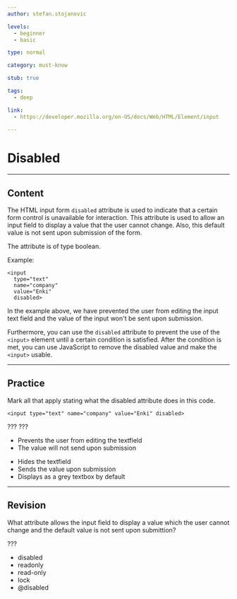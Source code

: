 ```yaml
---
author: stefan.stojanovic

levels:
  - beginner
  - basic

type: normal

category: must-know

stub: true

tags:
  - deep

link:
  - https://developer.mozilla.org/en-US/docs/Web/HTML/Element/input
  
---
```

# Disabled
---
## Content

The HTML input form `disabled` attribute is used to indicate that a certain form control is unavailable for interaction. This attribute is used to allow an input field to display a value that the user cannot change. Also, this default value is not sent upon submission of the form.

The attribute is of type boolean.

Example:
```
<input 
  type="text" 
  name="company" 
  value="Enki" 
  disabled>
```

In the example above, we have prevented the user from editing the input text field and the value of the input won't be sent upon submission.

Furthermore, you can use the `disabled` attribute to prevent the use of the `<input>` element until a certain condition is satisfied. After the condition is met, you can use JavaScript to remove the disabled value and make the `<input>` usable.

---
## Practice

Mark all that apply stating what the disabled attribute does in this code.

`<input type="text" name="company" value="Enki" disabled>`

???
???

+ Prevents the user from editing the textfield 
+ The value will not send upon submission
- Hides the textfield
- Sends the value upon submission
- Displays as a grey textbox by default

---
## Revision

What attribute allows the input field to display a value which the user cannot change and the default value is not sent upon submittion?

???

* disabled
* readonly
* read-only
* lock
* @disabled
